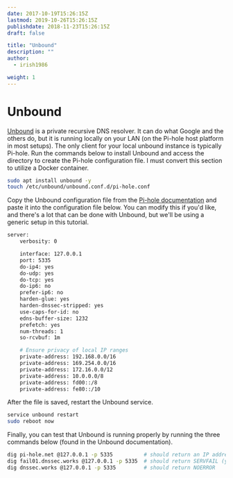 ```yaml
---
date: 2017-10-19T15:26:15Z
lastmod: 2019-10-26T15:26:15Z
publishdate: 2018-11-23T15:26:15Z
draft: false

title: "Unbound"
description: ""
author:
  - irish1986

weight: 1
---
```


# Unbound

[Unbound](https://www.nlnetlabs.nl/projects/unbound/about/) is a private recursive DNS resolver. It can do what Google and the others do, but it is running locally on your LAN (on the Pi-hole host platform in most setups). The only client for your local unbound instance is typically Pi-hole. Run the commands below to install Unbound and access the directory to create the Pi-hole configuration file.  I must convert this section to utilize a Docker container.

```bash
sudo apt install unbound -y
touch /etc/unbound/unbound.conf.d/pi-hole.conf
```
Copy the Unbound configuration file from the [Pi-hole documentation](https://docs.pi-hole.net/guides/dns/unbound/#configure-unbound) and paste it into the configuration file below. You can modify this if you'd like, and there's a lot that can be done with Unbound, but we'll be using a generic setup in this tutorial.

```bash
server:
    verbosity: 0

    interface: 127.0.0.1
    port: 5335
    do-ip4: yes
    do-udp: yes
    do-tcp: yes
    do-ip6: no
    prefer-ip6: no
    harden-glue: yes
    harden-dnssec-stripped: yes
    use-caps-for-id: no
    edns-buffer-size: 1232
    prefetch: yes
    num-threads: 1
    so-rcvbuf: 1m

    # Ensure privacy of local IP ranges
    private-address: 192.168.0.0/16
    private-address: 169.254.0.0/16
    private-address: 172.16.0.0/12
    private-address: 10.0.0.0/8
    private-address: fd00::/8
    private-address: fe80::/10

```

After the file is saved, restart the Unbound service.

```bash
service unbound restart
sudo reboot now
```

Finally, you can test that Unbound is running properly by running the three commands below (found in the Unbound documentation).

```bash
dig pi-hole.net @127.0.0.1 -p 5335          # should return an IP address
dig fail01.dnssec.works @127.0.0.1 -p 5335  # should return SERVFAIL (you'll have to run it twice)
dig dnssec.works @127.0.0.1 -p 5335         # should return NOERROR
```
